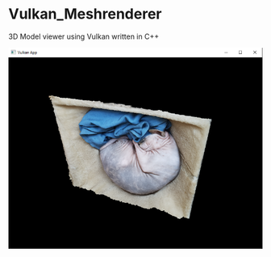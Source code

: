 # Vulkan_Meshrenderer
3D Model viewer using Vulkan written in C++

![Screenshot of obj mesh in app](Images/Screenshot_abra_vulkanmeshrenderer.png)
